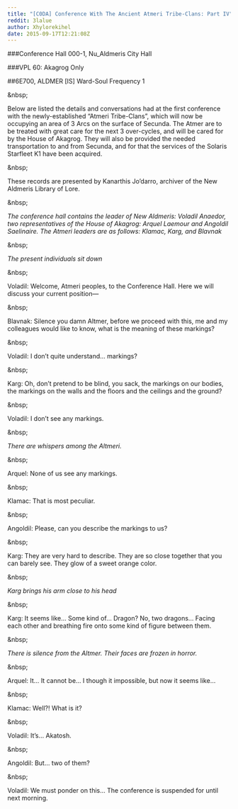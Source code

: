 ```yaml
---
title: "[C0DA] Conference With The Ancient Atmeri Tribe-Clans: Part IV"
reddit: 3lalue
author: Xhylorekihel
date: 2015-09-17T12:21:08Z
---
```


###Conference Hall 000-1, Nu_Aldmeris City Hall

###VPL 60: Akagrog Only

##6E700, ALDMER [IS] Ward-Soul Frequency 1

&amp;nbsp;

Below are listed the details and conversations had at the first conference with the newly-established “Atmeri Tribe-Clans”, which will now be occupying an area of 3 Arcs on the surface of Secunda. The Atmer are to be treated with great care for the next 3 over-cycles, and will be cared for by the House of Akagrog. They will also be provided the needed transportation to and from Secunda, and for that the services of the Solaris Starfleet K1 have been acquired. 

&amp;nbsp;

These records are presented by Kanarthis Jo’darro, archiver of the New Aldmeris Library of Lore.

&amp;nbsp;

*The conference hall contains the leader of New Aldmeris: Voladil Anaedor, two representatives of the House of Akagrog: Arquel Laemour and Angoldil Saelinaire. The Atmeri leaders are as follows: Klamac, Karg, and Blavnak*

&amp;nbsp;

*The present individuals sit down*

&amp;nbsp;

Voladil: Welcome, Atmeri peoples, to the Conference Hall. Here we will discuss your current position—

&amp;nbsp;

Blavnak: Silence you damn Altmer, before we proceed with this, me and my colleagues would like to know, what is the meaning of these markings?

&amp;nbsp;

Voladil: I don’t quite understand… markings?

&amp;nbsp;

Karg: Oh, don’t pretend to be blind, you sack, the markings on our bodies, the markings on the walls and the floors and the ceilings and the ground? 

&amp;nbsp;

Voladil: I don’t see any markings.

&amp;nbsp;

*There are whispers among the Altmeri.*

&amp;nbsp;

Arquel: None of us see any markings.

&amp;nbsp;

Klamac: That is most peculiar.

&amp;nbsp;

Angoldil: Please, can you describe the markings to us?

&amp;nbsp;

Karg: They are very hard to describe. They are so close together that you can barely see. They glow of a sweet orange color.

&amp;nbsp;

*Karg brings his arm close to his head*

&amp;nbsp;

Karg: It seems like… Some kind of… Dragon? No, two dragons… Facing each other and breathing fire onto some kind of figure between them.

&amp;nbsp;

*There is silence from the Altmer. Their faces are frozen in horror.*

&amp;nbsp;

Arquel: It… It cannot be… I though it impossible, but now it seems like…

&amp;nbsp;

Klamac: Well?! What is it?

&amp;nbsp;

Voladil: It’s… Akatosh.

&amp;nbsp;

Angoldil: But… two of them?

&amp;nbsp;

Voladil: We must ponder on this… The conference is suspended for until next morning.
